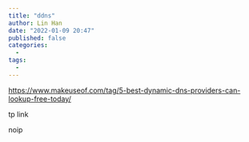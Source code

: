 ```yaml
---
title: "ddns"
author: Lin Han
date: "2022-01-09 20:47"
published: false
categories:
  -
tags:
  -
---
```


https://www.makeuseof.com/tag/5-best-dynamic-dns-providers-can-lookup-free-today/

tp link

noip
